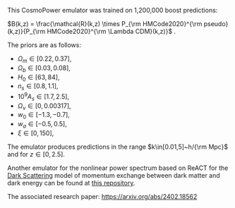 This CosmoPower emulator was trained on 1,200,000 boost predictions: 

$B(k,z) = \frac{\mathcal{R}(k,z) \times P_{\rm HMCode2020}^{\rm pseudo}(k,z)}{P_{\rm HMCode2020}^{\rm \Lambda CDM}(k,z)}$ . 

The priors are as follows: 

- $\Omega_m \in [0.22,0.37]$,
- $\Omega_b \in [0.03,0.08]$,
- $H_0 \in [63,84]$,
- $n_s \in [0.8,1.1]$,
- $10^{9} A_s \in [1.7,2.5]$,
- $\Omega_\nu \in [0,0.00317]$,
- $w_0 \in [-1.3,-0.7]$,
- $w_a \in [-0.5,0.5]$,
- $\xi \in [0, 150]$,


The emulator produces predictions in the range $k\in[0.01,5]~h/{\rm Mpc}$ and for $z\in[0,2.5]$. 


Another emulator for the nonlinear power spectrum based on ReACT for the [Dark Scattering](https://arxiv.org/abs/1412.1080) model of momentum exchange between dark matter and dark energy can be found at [this repository](https://github.com/karimpsi22/DS-emulators.git).

The associated research paper: https://arxiv.org/abs/2402.18562 
